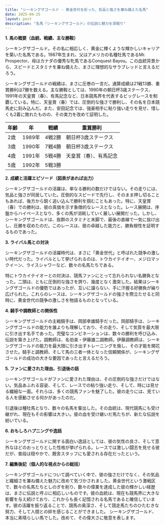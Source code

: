 ```yaml
---
title: "シーキングザゴールド - 黄金世代を彩った、気品と強さを兼ね備えた名馬"
date: 2025-04-25
layout: post
description: "名馬『シーキングザゴールド』の伝説と魅力を深堀り"
---
```


**1. 馬の概要（血統、戦績、主な勝鞍）**

シーキングザゴールド。その名に相応しく、黄金に輝くような輝かしいキャリアを築いた名馬である。1987年生まれ、父はアメリカの名種牡馬であるMr. Prospector、母はカナダの優秀な牝馬であるConquest Bayou。この血統背景から、スピードとスタミナを兼ね備えた、まさに理想的なサラブレッドと言えるだろう。

シーキングザゴールドの戦績は、まさに圧巻の一言だ。通算成績は21戦13勝、重賞勝利は7勝を数える。主な勝鞍としては、1990年の朝日杯3歳ステークス、1991年の天皇賞（春）、有馬記念など、日本競馬界を代表するビッグレースを制覇している。特に、天皇賞（春）では、圧倒的な強さで勝利し、その名を日本競馬史に刻み込んだ。また、安田記念では、強豪相手に粘り強い走りを見せ、惜しくも2着に敗れたものの、その実力を改めて証明した。

| 年齢 | 年 | 戦績 | 重賞勝利 |
|---|---|---|---|
| 2歳 | 1989年 | 4戦2勝 | 朝日杯3歳ステークス |
| 3歳 | 1990年 | 7戦4勝 | 朝日杯3歳ステークス |
| 4歳 | 1991年 | 5戦4勝 | 天皇賞（春）、有馬記念 |
| 5歳 | 1992年 | 5戦3勝 |  |


**2. 成績と活躍エピソード（図表があれば出力）**

シーキングザゴールドの活躍は、単なる勝利の数だけではない。その走りには、気品と強さが同居していた。圧倒的なスピードで先行し、そのまま押し切ることもあれば、後方から鋭く追い込んで勝利を掴むこともあった。特に、天皇賞（春）での勝利は、彼の真価を示す象徴的なレースとなった。レース展開は、序盤からハイペースとなり、多くの馬が消耗していく厳しい展開だった。しかし、シーキングザゴールドは、抜群のスタミナと末脚で、最後の直線で一気に抜け出し、圧勝を収めたのだ。このレースは、彼の卓越した能力と、勝負根性を証明するものであった。


**3. ライバル馬との対決**

シーキングザゴールドの活躍時代は、まさに「黄金世代」と呼ばれた競争の激しい時代だった。ライバルとして挙げられるのは、トウカイテイオー、メジロマックイーン、ライスシャワーなど、数々の名馬たちである。

特にトウカイテイオーとの対決は、競馬ファンにとって忘れられない名勝負となった。二頭は、ともに圧倒的な強さを誇り、幾度となく激突した。結果はシーキングザゴールドの優勢ではあったが、互いに譲らない、手に汗握る好勝負が繰り広げられた。これらのレースは、シーキングザゴールドの強さを際立たせると同時に、黄金世代の競争の激しさを物語るものとなっている。


**4. 騎手や調教師との関係性**

シーキングザゴールドの主戦騎手は、岡部幸雄騎手だった。岡部騎手は、シーキングザゴールドの能力を誰よりも理解しており、その走り、そして気質を最大限に引き出す名手であった。完璧なコンビネーションは、数々の勝利を呼び込み、伝説を築き上げた。調教師は、名伯楽・伊藤雄二調教師。伊藤調教師は、シーキングザゴールドの能力を最大限に引き出すトレーニングを施し、その才能を開花させた。騎手と調教師、そして馬の三者一体となった信頼関係が、シーキングザゴールドの成功の大きな要因であったと言えるだろう。


**5. ファンに愛された理由、引退後の話**

シーキングザゴールドがファンに愛された理由は、その圧倒的な強さだけではない。気品あふれる容姿、そして、レースでの粘り強い走り、そして、時には見せる繊細な一面。それらは、多くの競馬ファンを魅了した。彼の走りには、見ている人を感動させる何かがあったのだ。

引退後は種牡馬となり、数々の名馬を輩出した。その血統は、現代競馬にも受け継がれ、現在もその影響は大きい。彼の血を受け継いだ馬たちが、新たな伝説を紡いでいる。


**6. おもしろハプニングや逸話**

シーキングザゴールドに関する面白い逸話としては、彼の気性の良さ、そして意外なほどのおっとりとした性格が挙げられる。レースでは激しい闘志を見せる彼だが、普段は穏やかで、厩舎スタッフにも愛される存在だったという。


**7. 編集後記（個人的な視点からの総括）**

シーキングザゴールドについて調べていく中で、彼の強さだけでなく、その気品と繊細さを兼ね備えた魅力に改めて気づかされました。黄金世代という激戦区で、数々の名馬たちとしのぎを削り、数々の偉業を達成した彼の輝かしい経歴は、まさに伝説と呼ぶに相応しいものです。彼の血統は、現在も競馬界に大きな影響を与え続けており、これからも長く記憶される名馬であると確信しています。彼の活躍を振り返ることで、競馬の奥深さ、そして競走馬たちのひたむきな努力、そして人間との絆を感じることができました。  シーキングザゴールド、本当に素晴らしい馬でした。改めて、その偉大さに敬意を表します。
